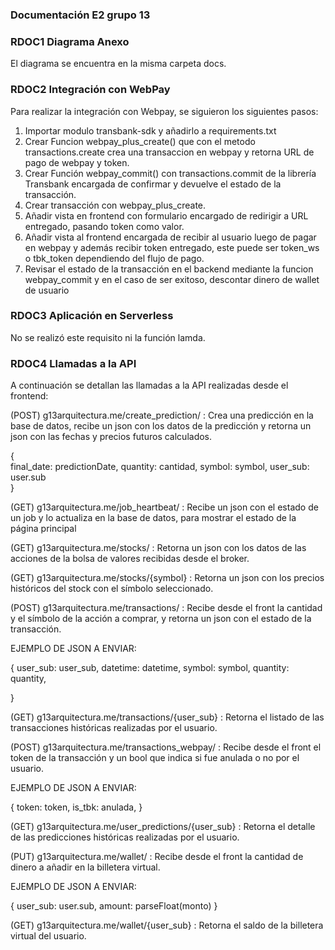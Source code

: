 ### Documentación E2 grupo 13

### RDOC1 Diagrama Anexo

El diagrama se encuentra en la misma carpeta docs.

### RDOC2 Integración con WebPay

Para realizar la integración con Webpay, se siguieron los siguientes pasos:

1. Importar modulo transbank-sdk y añadirlo a requirements.txt 
2. Crear Funcion webpay_plus_create() que con el metodo transactions.create crea una transaccion en webpay y retorna URL de pago de webpay y token. 
3. Crear Función webpay_commit() con transactions.commit de la librería Transbank encargada de confirmar y devuelve el estado de la transacción. 
4. Crear transacción con webpay_plus_create.
5. Añadir vista en frontend con formulario encargado de redirigir a URL entregado, pasando token como valor. 
6. Añadir vista al frontend encargada de recibir al usuario luego de pagar en webpay y además recibir token entregado, este puede ser token_ws o tbk_token dependiendo del flujo de pago.   
7. Revisar el estado de la transacción en el backend mediante la funcion webpay_commit y en el caso de ser exitoso, descontar dinero de wallet de usuario

### RDOC3 Aplicación en Serverless

No se realizó este requisito ni la función lamda.

### RDOC4 Llamadas a la API 

A continuación se detallan las llamadas a la API realizadas desde el frontend:

(POST) g13arquitectura.me/create_prediction/ : Crea una predicción en la base de datos, recibe un json con los datos de la predicción y retorna un json con las fechas y precios futuros calculados.

{      
      final_date: predictionDate,
      quantity: cantidad,
      symbol: symbol,
      user_sub: user.sub      
}

(GET) g13arquitectura.me/job_heartbeat/ : Recibe un json con el estado de un job y lo actualiza en la base de datos, para mostrar el estado de la página principal

(GET) g13arquitectura.me/stocks/ : Retorna un json con los datos de las acciones de la bolsa de valores recibidas desde el broker.

(GET) g13arquitectura.me/stocks/{symbol} : Retorna un json con los precios históricos del stock con el símbolo seleccionado.

(POST) g13arquitectura.me/transactions/ : Recibe desde el front la cantidad y el símbolo de la acción a comprar, y retorna un json con el estado de la transacción.

EJEMPLO DE JSON A ENVIAR:

{
        user_sub: user_sub,
        datetime: datetime,
        symbol: symbol,
        quantity: quantity,

}

(GET) g13arquitectura.me/transactions/{user_sub} : Retorna el listado de las transacciones históricas realizadas por el usuario.

(POST) g13arquitectura.me/transactions_webpay/ : Recibe desde el front el token de la transacción y un bool que indica si fue anulada o no por el usuario.

EJEMPLO DE JSON A ENVIAR:

{
        token: token,
        is_tbk: anulada,
}

(GET) g13arquitectura.me/user_predictions/{user_sub} : Retorna el detalle de las predicciones históricas realizadas por el usuario.

(PUT) g13arquitectura.me/wallet/ : Recibe desde el front la cantidad de dinero a añadir en la billetera virtual.

EJEMPLO DE JSON A ENVIAR:

{
        user_sub: user.sub,
        amount: parseFloat(monto)
}

(GET) g13arquitectura.me/wallet/{user_sub} : Retorna el saldo de la billetera virtual del usuario.

